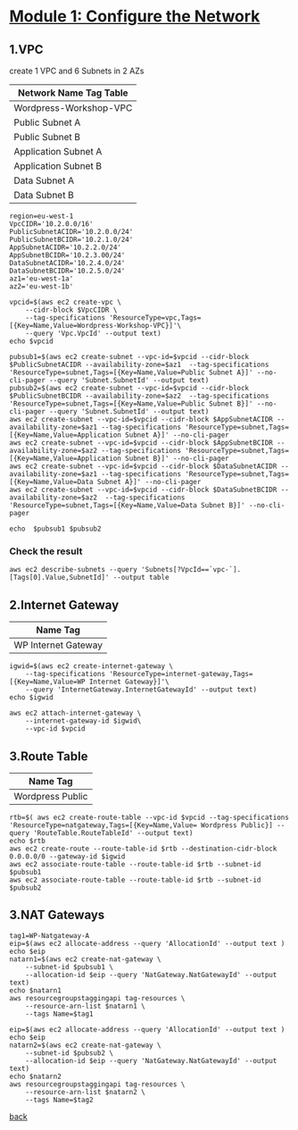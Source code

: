 # [Module 1: Configure the Network](https://catalog.us-east-1.prod.workshops.aws/workshops/5ceb632a-c07f-44a5-a3bd-b8f616a631c0/en-US/introduction/lab1)
## 1.VPC
create 1 VPC and 6 Subnets in 2 AZs



| Network Name Tag Table|
| --- | 
|Wordpress-Workshop-VPC|
|Public Subnet A|
|Public Subnet B|
|Application Subnet A|
|Application Subnet B|
|Data Subnet A|
|Data Subnet B|


```
region=eu-west-1
VpcCIDR='10.2.0.0/16'
PublicSubnetACIDR='10.2.0.0/24'
PublicSubnetBCIDR='10.2.1.0/24'
AppSubnetACIDR='10.2.2.0/24'
AppSubnetBCIDR='10.2.3.00/24'
DataSubnetACIDR='10.2.4.0/24'
DataSubnetBCIDR='10.2.5.0/24'
az1='eu-west-1a'
az2='eu-west-1b'
```


```
vpcid=$(aws ec2 create-vpc \
    --cidr-block $VpcCIDR \
    --tag-specifications 'ResourceType=vpc,Tags=[{Key=Name,Value=Wordpress-Workshop-VPC}]'\
    --query 'Vpc.VpcId' --output text)
echo $vpcid
```
```
pubsub1=$(aws ec2 create-subnet --vpc-id=$vpcid --cidr-block $PublicSubnetACIDR --availability-zone=$az1  --tag-specifications 'ResourceType=subnet,Tags=[{Key=Name,Value=Public Subnet A}]' --no-cli-pager --query 'Subnet.SubnetId' --output text)
pubsub2=$(aws ec2 create-subnet --vpc-id=$vpcid --cidr-block $PublicSubnetBCIDR --availability-zone=$az2  --tag-specifications 'ResourceType=subnet,Tags=[{Key=Name,Value=Public Subnet B}]' --no-cli-pager --query 'Subnet.SubnetId' --output text)
aws ec2 create-subnet --vpc-id=$vpcid --cidr-block $AppSubnetACIDR --availability-zone=$az1 --tag-specifications 'ResourceType=subnet,Tags=[{Key=Name,Value=Application Subnet A}]' --no-cli-pager
aws ec2 create-subnet --vpc-id=$vpcid --cidr-block $AppSubnetBCIDR --availability-zone=$az2 --tag-specifications 'ResourceType=subnet,Tags=[{Key=Name,Value=Application Subnet B}]' --no-cli-pager
aws ec2 create-subnet --vpc-id=$vpcid --cidr-block $DataSubnetACIDR --availability-zone=$az1 --tag-specifications 'ResourceType=subnet,Tags=[{Key=Name,Value=Data Subnet A}]' --no-cli-pager
aws ec2 create-subnet --vpc-id=$vpcid --cidr-block $DataSubnetBCIDR --availability-zone=$az2  --tag-specifications 'ResourceType=subnet,Tags=[{Key=Name,Value=Data Subnet B}]' --no-cli-pager

echo  $pubsub1 $pubsub2

```
### Check the result
```
aws ec2 describe-subnets --query 'Subnets[?VpcId==`vpc-`].[Tags[0].Value,SubnetId]' --output table

```
## 2.Internet Gateway
| Name Tag|
| --- | 
| WP Internet Gateway| 
```
igwid=$(aws ec2 create-internet-gateway \
    --tag-specifications 'ResourceType=internet-gateway,Tags=[{Key=Name,Value=WP Internet Gateway}]'\
    --query 'InternetGateway.InternetGatewayId' --output text)
echo $igwid

aws ec2 attach-internet-gateway \
    --internet-gateway-id $igwid\
    --vpc-id $vpcid 
```
## 3.Route Table
| Name Tag|
| --- | 
| Wordpress Public| 
```
rtb=$( aws ec2 create-route-table --vpc-id $vpcid --tag-specifications 'ResourceType=natgateway,Tags=[{Key=Name,Value= Wordpress Public}] --query 'RouteTable.RouteTableId' --output text)
echo $rtb
aws ec2 create-route --route-table-id $rtb --destination-cidr-block 0.0.0.0/0 --gateway-id $igwid
aws ec2 associate-route-table --route-table-id $rtb --subnet-id $pubsub1
aws ec2 associate-route-table --route-table-id $rtb --subnet-id $pubsub2
```

## 3.NAT Gateways

```
tag1=WP-Natgateway-A
eip=$(aws ec2 allocate-address --query 'AllocationId' --output text )
echo $eip
natarn1=$(aws ec2 create-nat-gateway \
    --subnet-id $pubsub1 \
    --allocation-id $eip --query 'NatGateway.NatGatewayId' --output text)
echo $natarn1
aws resourcegroupstaggingapi tag-resources \
    --resource-arn-list $natarn1 \
    --tags Name=$tag1

```
```
eip=$(aws ec2 allocate-address --query 'AllocationId' --output text )
echo $eip
natarn2=$(aws ec2 create-nat-gateway \
    --subnet-id $pubsub2 \
    --allocation-id $eip --query 'NatGateway.NatGatewayId' --output text)
echo $natarn2
aws resourcegroupstaggingapi tag-resources \
    --resource-arn-list $natarn2 \
    --tags Name=$tag2
```
[back](readme.md)
